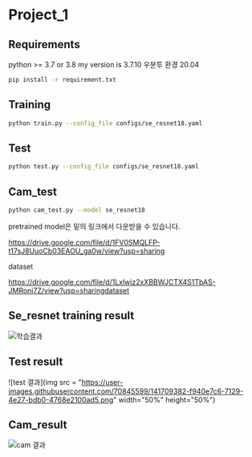 # Project_1

## Requirements
python >= 3.7 or 3.8 my version is 3.7.10 우분투 환경 20.04

```bash
pip install -r requirement.txt
```
## Training

```bash
python train.py --config_file configs/se_resnet18.yaml
```
## Test

```bash
python test.py --config_file configs/se_resnet18.yaml
```
## Cam_test
```bash
python cam_test.py --model se_resnet18
```

pretrained model은 밑의 링크에서 다운받을 수 있습니다.

https://drive.google.com/file/d/1FV0SMQLFP-t17sJ8UuoCb03EAOU_ga0w/view?usp=sharing

dataset

https://drive.google.com/file/d/1Lxlwiz2xXBBWJCTX4S1TbAS-JMRoni7Z/view?usp=sharingdataset

## Se_resnet training result

![학습결과](https://user-images.githubusercontent.com/70845599/141709257-be45b64a-9395-4850-8104-9a3f65db58d1.png)

## Test result

![test 결과](img src = "https://user-images.githubusercontent.com/70845599/141709382-f940e7c6-7129-4e27-bdb0-4768e2100ad5.png" width="50%" height="50%")

## Cam_result

![cam 결과](https://user-images.githubusercontent.com/70845599/141709410-8a292374-7047-427e-af5b-fff57f941cac.png)

